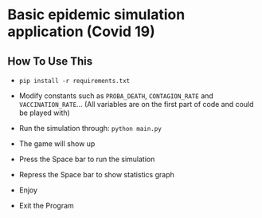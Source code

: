 Basic epidemic simulation application (Covid 19)
================================

How To Use This
---------------
- `pip install -r requirements.txt`

- Modify constants such as `PROBA_DEATH`, `CONTAGION_RATE` and `VACCINATION_RATE`... (All variables are on the first part of code and could be played with)

- Run the simulation through:
`python main.py`

- The game will show up

- Press the Space bar to run the simulation

- Repress the Space bar to show statistics graph

- Enjoy

- Exit the Program
